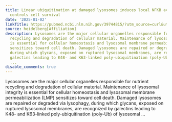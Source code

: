 ```yaml
---
title: Linear ubiquitination at damaged lysosomes induces local NFKB activation and
  controls cell survival
date: '2025-01-02'
linkTitle: https://pubmed.ncbi.nlm.nih.gov/39744815/?utm_source=curl&utm_medium=rss&utm_campaign=pubmed-2&utm_content=1FakS-2QOkCT8HsMOQP1bCRQ4YzyumYOmxmF0moLsQ3dFB1E9V&fc=20220326224207&ff=20250102170931&v=2.18.0.post9+e462414
source: heidelberg[Affiliation]
description: Lysosomes are the major cellular organelles responsible for nutrient
  recycling and degradation of cellular material. Maintenance of lysosomal integrity
  is essential for cellular homeostasis and lysosomal membrane permeabilization (LMP)
  sensitizes toward cell death. Damaged lysosomes are repaired or degraded via lysophagy,
  during which glycans, exposed on ruptured lysosomal membranes, are recognized by
  galectins leading to K48- and K63-linked poly-ubiquitination (poly-Ub) of lysosomal
  ...
disable_comments: true
---
```

Lysosomes are the major cellular organelles responsible for nutrient recycling and degradation of cellular material. Maintenance of lysosomal integrity is essential for cellular homeostasis and lysosomal membrane permeabilization (LMP) sensitizes toward cell death. Damaged lysosomes are repaired or degraded via lysophagy, during which glycans, exposed on ruptured lysosomal membranes, are recognized by galectins leading to K48- and K63-linked poly-ubiquitination (poly-Ub) of lysosomal ...